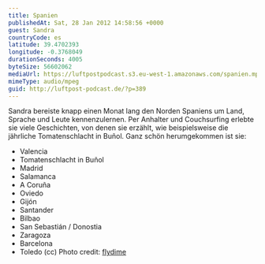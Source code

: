 ```yaml
---
title: Spanien
publishedAt: Sat, 28 Jan 2012 14:58:56 +0000
guest: Sandra
countryCode: es
latitude: 39.4702393
longitude: -0.3768049
durationSeconds: 4005
byteSize: 56602062
mediaUrl: https://luftpostpodcast.s3.eu-west-1.amazonaws.com/spanien.mp3
mimeType: audio/mpeg
guid: http://luftpost-podcast.de/?p=389
---
```


Sandra bereiste knapp einen Monat lang den Norden Spaniens um Land, Sprache und Leute kennenzulernen. Per Anhalter und Couchsurfing erlebte sie viele Geschichten, von denen sie erzählt, wie beispielsweise die jährliche Tomatenschlacht in Buñol. Ganz schön herumgekommen ist sie: 
* Valencia
* Tomatenschlacht in Buñol
* Madrid
* Salamanca
* A Coruña
* Oviedo
* Gijón
* Santander
* Bilbao
* San Sebastián / Donostia
* Zaragoza
* Barcelona
* Toledo
(cc) Photo credit: [flydime](http://www.flickr.com/photos/flydime/6101867029/)
